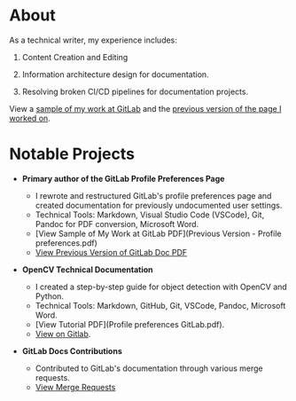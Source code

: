 # About 

As a technical writer, my experience includes:

1. Content Creation and Editing

2. Information architecture design for documentation.

3. Resolving broken CI/CD pipelines for documentation projects.

View a [sample of my work at GitLab](https://drive.google.com/file/d/1PdCjoOhWA09tjMIOXxCYRIw_IinNkFlP/view?usp=sharing) and the [previous version of the page I worked on](https://drive.google.com/file/d/1wnEYDtvtqUdvyXOx7uBmJXtDsHPeH5wo/view?usp=drive_link).

# Notable Projects

- **Primary author of the GitLab Profile Preferences Page**
   - I rewrote and restructured GitLab's profile preferences page and created documentation for previously undocumented user settings.
   - Technical Tools: Markdown, Visual Studio Code (VSCode), Git, Pandoc for PDF conversion, Microsoft Word.
   - [View Sample of My Work at GitLab PDF](Previous Version - Profile preferences.pdf)
   - [View Previous Version of GitLab Doc PDF](https://drive.google.com/file/d/1wnEYDtvtqUdvyXOx7uBmJXtDsHPeH5wo/view?usp=drive_link)

- **OpenCV Technical Documentation**
   - I created a step-by-step guide for object detection with OpenCV and Python.
   - Technical Tools: Markdown, GitHub, Git, VSCode, Pandoc, Microsoft Word.
   - [View Tutorial PDF](Profile preferences GitLab.pdf).
   - [View on Gitlab](https://github.com/akltech/Object-Detection/blob/main/README.md).

- **GitLab Docs Contributions**
   - Contributed to GitLab's documentation through various merge requests.
   - [View Merge Requests](https://gitlab.com/dashboard/merge_requests?scope=all&state=merged&assignee_username=alexandralicht0)

